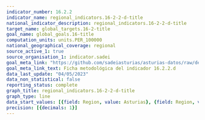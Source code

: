 ```yaml
---
indicator_number: 16.2.2
indicator_name: regional_indicators.16-2-2-d-title
national_indicator_description: regional_indicators.16-2-2-d-title
target_name: global_targets.16-2-title
goal_name: global_goals.16-title
computation_units: units.PER_100000
national_geographical_coverage: regional
source_active_1: true
source_organisation_1: indicator.sadei
goal_meta_link: "https://github.com/sadeiasturias/asturias-datos/raw/develop/descargas/metodologia/16.2.2.d.pdf"
goal_meta_link_text: Ficha metodológica del indicador 16.2.2.d
data_last_update: "04/05/2023"
data_non_statistical: false
reporting_status: complete
graph_title: regional_indicators.16-2-2-d-title
graph_type: line
data_start_values: [{field: Region, value: Asturias}, {field: Region, value: España}]
precision: [{decimals: 1}]
---
```

